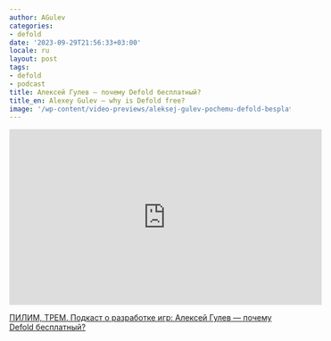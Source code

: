 ```yaml
---
author: AGulev
categories:
- defold
date: '2023-09-29T21:56:33+03:00'
locale: ru
layout: post
tags:
- defold
- podcast
title: Алексей Гулев — почему Defold бесплатный?
title_en: Alexey Gulev — why is Defold free?
image: '/wp-content/video-previews/aleksej-gulev-pochemu-defold-besplatnyj-pilim-trem-podkast.jpg'
---
```


<div class="video-container">
<iframe width="560" height="315" src="https://www.youtube.com/embed/cK0MtqhrxwM" frameborder="0" allowfullscreen></iframe>
</div>

[ПИЛИМ, ТРЕМ. Подкаст о разработке игр: Алексей Гулев — почему Defold бесплатный?](https://www.youtube.com/watch?v=cK0MtqhrxwM)
